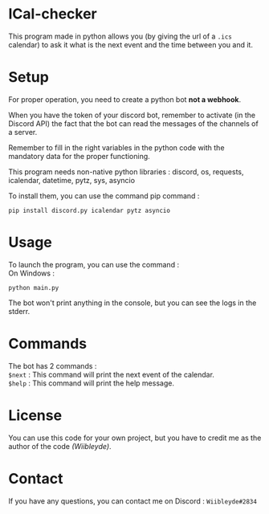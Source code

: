 # ICal-checker
This program made in python allows you (by giving the url of a `.ics` calendar) to ask it what is the next event and the time between you and it.

# Setup
For proper operation, you need to create a python bot **not a webhook**.  

When you have the token of your discord bot, remember to activate (in the Discord API) the fact that the bot can read the messages of the channels of a server.  

Remember to fill in the right variables in the python code with the mandatory data for the proper functioning.  

This program needs non-native python libraries : discord, os, requests, icalendar, datetime, pytz, sys, asyncio

To install them, you can use the command pip command : 
```
pip install discord.py icalendar pytz asyncio
```

# Usage
To launch the program, you can use the command :  
On Windows : 
```
python main.py
```

The bot won't print anything in the console, but you can see the logs in the stderr.

# Commands
The bot has 2 commands :  
`$next` : This command will print the next event of the calendar.  
`$help` : This command will print the help message.

# License
You can use this code for your own project, but you have to credit me as the author of the code *(Wiibleyde)*.

# Contact
If you have any questions, you can contact me on Discord : `Wiibleyde#2834`